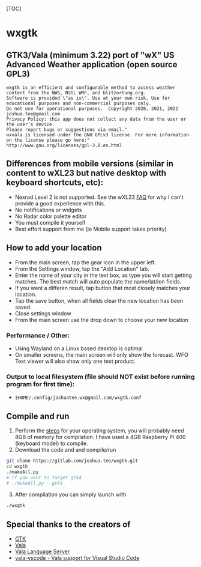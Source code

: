 [TOC]

# wxgtk

## GTK3/Vala (minimum 3.22) port of "wX" US Advanced Weather application (open source GPL3)

```
wxgtk is an efficient and configurable method to access weather content from the NWS, NSSL WRF, and blitzortung.org.
Software is provided \"as is\". Use at your own risk. Use for educational purposes and non-commercial purposes only.
Do not use for operational purposes.  Copyright 2020, 2021, 2022 joshua.tee@gmail.com .
Privacy Policy: this app does not collect any data from the user or the user’s device.
Please report bugs or suggestions via email."
wxvala is licensed under the GNU GPLv3 license. For more information on the license please go here:"
http://www.gnu.org/licenses/gpl-3.0.en.html
```

## Differences from mobile versions (similar in content to wXL23 but native desktop with keyboard shortcuts, etc):
- Nexrad Level 2 is not supported. See the wXL23 [FAQ](https://gitlab.com/joshua.tee/wxl23/-/blob/master/doc/FAQ.md#why-is-level-2-radar-not-the-default) for why I can't provide a good experience with this.
- No notifications or widgets
- No Radar color palette editor
- You must compile it yourself
- Best effort support from me (ie Mobile support takes priority)

## How to add your location
- From the main screen, tap the gear icon in the upper left.
- From the Settings window, tap the "Add Location" tab.
- Enter the name of your city in the text box, as type you will start getting matches. The best match will auto populate the name/lat/lon fields.
- If you want a differen result, tap button that most closely matches your location.
- Tap the save button, when all fields clear the new location has been saved.
- Close settings window
- From the main screen use the drop down to choose your new location

### Performance / Other:
- Using Wayland on a Linux based desktop is optimal
- On smaller screens, the main screen will only show the forecast. WFO Text viewer will also show only one text product.

### Output to local filesystem (file should NOT exist before running program for first time):
- `$HOME/.config/joshuatee.wx@gmail.com/wxgtk.conf`

## Compile and run
1. Perform the [steps](https://gitlab.com/joshua.tee/wxgtk/-/blob/main/README_OS.md) for your operating system, you will probably need 8GB of memory for compilation. I have used a 4GB Raspberry PI 400 (keyboard model) to compile.
2. Download the code and and compile/run
```bash
git clone https://gitlab.com/joshua.tee/wxgtk.git
cd wxgtk
./makeAll.py
# if you want to target gtk4
# ./makeAll.py --gtk4
```
3. After compilation you can simply launch with
```bash
./wxgtk
```

## Special thanks to the creators of
- [GTK](https://gtk.org/)
- [Vala](https://gitlab.gnome.org/GNOME/vala)
- [Vala Language Server](https://github.com/Prince781/vala-language-server)
- [vala-vscode - Vala support for Visual Studio Code](https://marketplace.visualstudio.com/items?itemName=prince781.vala)
